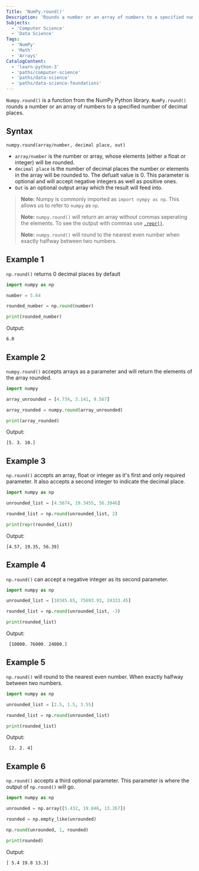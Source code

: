 ```yaml
---
Title: 'NumPy.round()' 
Description: 'Rounds a number or an array of numbers to a specified number of decimal places.'
Subjects:
  - 'Computer Science'
  - 'Data Science'
Tags:
  - 'NumPy'
  - 'Math'
  - 'Arrays' 
CatalogContent:
  - 'learn-python-3'
  - 'paths/computer-science'
  - 'paths/data-science'
  - 'paths/data-science-foundations'
---
```


`Numpy.round()` is a function from the NumPy Python library. `NumPy.round()` rounds a number or an array of numbers to a specified number of decimal places.

## Syntax

```psuedo
numpy.round(array/number, decimal place, out)
```

- `array/number` is the number or array, whose elements (either a float or integer) will be rounded. 
- `decimal place` is the number of decimal places the number or elements in the array will be rounded to. The defualt value is 0. This parameter is optional and will accept negative integers as well as positive ones. 
- `Out` is an optional output array which the result will feed into. 

> **Note:** Numpy is commonly imported as `import nympy as np`. This allows us to refer to `numpy` as `np`. 
> 
> **Note:** `numpy.round()` will return an array without commas seperating the elements. To see the output with commas use [`.repr()`](https://github.com/Codecademy/docs/blob/main/content/python/concepts/built-in-functions/terms/repr/repr.md).
>
> **Note:** `numpy.round()` will round to the nearest even number when exactly halfway between two numbers. 

## Example 1 

`np.round()` returns 0 decimal places by default

```py
import numpy as np

number = 5.64

rounded_number = np.round(number)

print(rounded_number)

```
Output: 
```shell
6.0
```
## Example 2

`numpy.round()` accepts arrays as a parameter and will return the elements of the array rounded. 

```py
import numpy 

array_unrounded = [4.734, 3.141, 9.567]

array_rounded = numpy.round(array_unrounded)

print(array_rounded)
```

Output: 
```shell
[5. 3. 10.]
```

## Example 3

`np.round()` accepts an array, float or integer as it's first and only required parameter. It also accepts a second integer to indicate the decimal place.

```py
import numpy as np

unrounded_list = [4.5674, 19.3455, 56.3946]

rounded_list = np.round(unrounded_list, 2)

print(repr(rounded_list))
```

Output: 
```shell
[4.57, 19.35, 56.39]
```

## Example 4 
`np.round()` can accept a negative integer as its second parameter.

```py
import numpy as np

unrounded_list = [10345.65, 75693.93, 24333.45]

rounded_list = np.round(unrounded_list, -3)

print(rounded_list)
```
Output:
```shell
 [10000. 76000. 24000.]
 ```

## Example 5
`np.round()` will round to the nearest even number. When exactly halfway between two numbers.  

```py
import numpy as np

unrounded_list = [2.5, 1.5, 3.55]

rounded_list = np.round(unrounded_list)

print(rounded_list)
```
Output:
```shell
 [2. 2. 4]
```

## Example 6
`np.round()` accepts a third optional parameter. This parameter is where the output of `np.round()` will go. 

```py
import numpy as np

unrounded = np.array([5.432, 19.846, 13.267])

rounded = np.empty_like(unrounded)

np.round(unrounded, 1, rounded)

print(rounded)
```
Output:
```shell
[ 5.4 19.8 13.3]
```